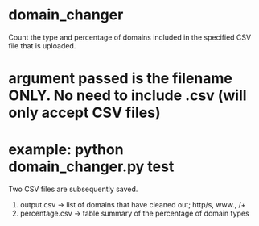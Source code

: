 # domain_changer
Count the type and percentage of domains included in the specified CSV file that is uploaded.

# argument passed is the filename ONLY. No need to include .csv (will only accept CSV files)
# example: python domain_changer.py test

Two CSV files are subsequently saved.
1) output.csv -> list of domains that have cleaned out; http/s, www., /+
2) percentage.csv -> table summary of the percentage of domain types
